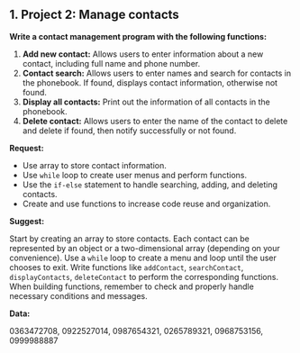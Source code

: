 ## 1. Project 2: Manage contacts
**Write a contact management program with the following functions:**

1. **Add new contact:** Allows users to enter information about a new contact, including full name and phone number.
2. **Contact search:** Allows users to enter names and search for contacts in the phonebook. If found, displays contact information, otherwise not found.
3. **Display all contacts:** Print out the information of all contacts in the phonebook.
4. **Delete contact:** Allows users to enter the name of the contact to delete and delete if found, then notify successfully or not found.

**Request:**

- Use array to store contact information.
- Use `while` loop to create user menus and perform functions.
- Use the `if-else` statement to handle searching, adding, and deleting contacts.
- Create and use functions to increase code reuse and organization.

**Suggest:**

Start by creating an array to store contacts. Each contact can be represented by an object or a two-dimensional array (depending on your convenience).
Use a `while` loop to create a menu and loop until the user chooses to exit.
Write functions like `addContact`, `searchContact`, `displayContacts`, `deleteContact` to perform the corresponding functions.
When building functions, remember to check and properly handle necessary conditions and messages.

**Data:**

0363472708, 0922527014, 0987654321, 0265789321, 0968753156, 0999988887
